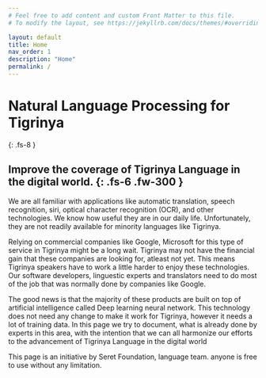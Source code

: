 ```yaml
---
# Feel free to add content and custom Front Matter to this file.
# To modify the layout, see https://jekyllrb.com/docs/themes/#overriding-theme-defaults

layout: default
title: Home
nav_order: 1
description: "Home"
permalink: /
---
```


# Natural Language Processing for Tigrinya
{: .fs-8 }

Improve the coverage of Tigrinya Language in the digital world.
{: .fs-6 .fw-300 }
---
We are all familiar with applications like automatic translation, speech recognition, siri, optical character recognition (OCR), and other technologies.
We know how useful they are in our daily life. Unfortunately, they are not readily available for minority languages like Tigrinya.

Relying on commercial companies like Google, Microsoft for this type of service in Tigrinya might be a long wait.
Tigrinya may not have the financial gain that these companies are looking for, atleast not yet. This means Tigrinya speakers
have to work a little harder to enjoy these technologies. Our software developers, linguestic experts and translators need to do most of the
job that was normally done by companies like Google.

The good news is that the majority of these products are built on top of artificial intelligence called Deep learning neural network.
This technology does not need any change to make it work for Tigrinya, however it needs a lot of training data. In this page we try to document, what
is already done by experts in this area, with the intention that we can all harmonize our efforts to the advancement of Tigrinya Language in the digital world

This page is an initiative by Seret Foundation, language team. anyone is free to use without any limitation.